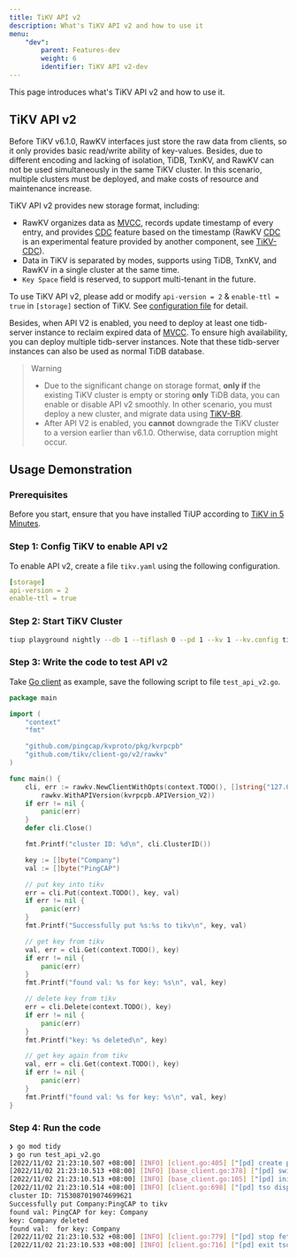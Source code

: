 ```yaml
---
title: TiKV API v2
description: What's TiKV API v2 and how to use it
menu:
    "dev":
        parent: Features-dev
        weight: 6
        identifier: TiKV API v2-dev
---
```


This page introduces what's TiKV API v2 and how to use it.

## TiKV API v2

Before TiKV v6.1.0, RawKV interfaces just store the raw data from clients, so it only provides basic read/write ability of key-values. Besides, due to different encoding and lacking of isolation, TiDB, TxnKV, and RawKV can not be used simultaneously in the same TiKV cluster. In this scenario, multiple clusters must be deployed, and make costs of resource and maintenance increase.

TiKV API v2 provides new storage format, including:

- RawKV organizes data as [MVCC], records update timestamp of every entry, and provides [CDC] feature based on the timestamp (RawKV [CDC] is an experimental feature provided by another component, see [TiKV-CDC]).
- Data in TiKV is separated by modes, supports using TiDB, TxnKV, and RawKV in a single cluster at the same time.
- `Key Space` field is reserved, to support multi-tenant in the future.

To use TiKV API v2, please add or modify `api-version = 2` & `enable-ttl = true` in `[storage]` section of TiKV. See [configuration file](https://docs.pingcap.com/tidb/dev/tikv-configuration-file#api-version-new-in-v610) for detail.

Besides, when API V2 is enabled, you need to deploy at least one tidb-server instance to reclaim expired data of [MVCC]. To ensure high availability, you can deploy multiple tidb-server instances. Note that these tidb-server instances can also be used as normal TiDB database.

> Warning
>   - Due to the significant change on storage format, **only if** the existing TiKV cluster is empty or storing **only** TiDB data, you can enable or disable API v2 smoothly. In other scenario, you must deploy a new cluster, and migrate data using [TiKV-BR].
>   - After API V2 is enabled, you **cannot** downgrade the TiKV cluster to a version earlier than v6.1.0. Otherwise, data corruption might occur.

## Usage Demonstration

### Prerequisites

Before you start, ensure that you have installed TiUP according to [TiKV in 5 Minutes](../../tikv-in-5-minutes).

### Step 1: Config TiKV to enable API v2

To enable API v2, create a file `tikv.yaml` using the following configuration.

```yaml
[storage]
api-version = 2
enable-ttl = true
```

### Step 2: Start TiKV Cluster

```bash
tiup playground nightly --db 1 --tiflash 0 --pd 1 --kv 1 --kv.config tikv.yaml
```

### Step 3: Write the code to test API v2

Take [Go client] as example, save the following script to file `test_api_v2.go`.

```go
package main

import (
	"context"
	"fmt"

	"github.com/pingcap/kvproto/pkg/kvrpcpb"
	"github.com/tikv/client-go/v2/rawkv"
)

func main() {
	cli, err := rawkv.NewClientWithOpts(context.TODO(), []string{"127.0.0.1:2379"},
		rawkv.WithAPIVersion(kvrpcpb.APIVersion_V2))
	if err != nil {
		panic(err)
	}
	defer cli.Close()

	fmt.Printf("cluster ID: %d\n", cli.ClusterID())

	key := []byte("Company")
	val := []byte("PingCAP")

	// put key into tikv
	err = cli.Put(context.TODO(), key, val)
	if err != nil {
		panic(err)
	}
	fmt.Printf("Successfully put %s:%s to tikv\n", key, val)

	// get key from tikv
	val, err = cli.Get(context.TODO(), key)
	if err != nil {
		panic(err)
	}
	fmt.Printf("found val: %s for key: %s\n", val, key)

	// delete key from tikv
	err = cli.Delete(context.TODO(), key)
	if err != nil {
		panic(err)
	}
	fmt.Printf("key: %s deleted\n", key)

	// get key again from tikv
	val, err = cli.Get(context.TODO(), key)
	if err != nil {
		panic(err)
	}
	fmt.Printf("found val: %s for key: %s\n", val, key)
}
```

### Step 4: Run the code

```bash
❯ go mod tidy
❯ go run test_api_v2.go
[2022/11/02 21:23:10.507 +08:00] [INFO] [client.go:405] ["[pd] create pd client with endpoints"] [pd-address="[172.16.5.32:32379]"]
[2022/11/02 21:23:10.513 +08:00] [INFO] [base_client.go:378] ["[pd] switch leader"] [new-leader=http://172.16.5.32:32379] [old-leader=]
[2022/11/02 21:23:10.513 +08:00] [INFO] [base_client.go:105] ["[pd] init cluster id"] [cluster-id=7153087019074699621]
[2022/11/02 21:23:10.514 +08:00] [INFO] [client.go:698] ["[pd] tso dispatcher created"] [dc-location=global]
cluster ID: 7153087019074699621
Successfully put Company:PingCAP to tikv
found val: PingCAP for key: Company
key: Company deleted
found val:  for key: Company
[2022/11/02 21:23:10.532 +08:00] [INFO] [client.go:779] ["[pd] stop fetching the pending tso requests due to context canceled"] [dc-location=global]
[2022/11/02 21:23:10.533 +08:00] [INFO] [client.go:716] ["[pd] exit tso dispatcher"] [dc-location=global]
```

[MVCC]: https://en.wikipedia.org/wiki/Multiversion_concurrency_control
[CDC]: https://en.wikipedia.org/wiki/Change_data_capture
[TiKV-CDC]: https://github.com/tikv/migration/blob/main/cdc/README.md
[TiKV-BR]: https://github.com/tikv/migration/blob/main/br/README.md
[Go client]: https://github.com/tikv/client-go/wiki/RawKV-Basic
